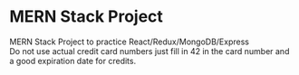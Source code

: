 ﻿# MERN Stack Project
 MERN Stack Project to practice React/Redux/MongoDB/Express <br>
 Do not use actual credit card numbers just fill in 42 in the card number and a good expiration date for credits.
